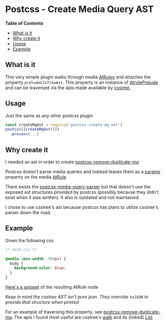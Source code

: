 # Postcss - Create Media Query AST

<!-- START doctoc generated TOC please keep comment here to allow auto update -->
<!-- DON'T EDIT THIS SECTION, INSTEAD RE-RUN doctoc TO UPDATE -->
**Table of Contents**
- [What is it](#what-is-it)
- [Why create it](#why-create-it)
- [Usage](#usage)
- [Example](#example)

<!-- END doctoc generated TOC please keep comment here to allow auto update -->

## What is it

This very simple plugin walks through media [AtRules](http://api.postcss.org/AtRule.html) and attaches the property `preludeCssTreeAst`. This property is an instance of [AtrulePrelude](https://github.com/csstree/csstree/blob/master/docs/ast.md#atruleprelude) and can be traversed via the apis made available by [csstree](https://github.com/csstree/csstree).


## Usage

Just the same as any other postcss plugin

```js
const createMqAst = require('postcss-create-mq-ast')
postcss([createMqAst()])
  .process(...)
```


## Why create it

I needed an ast in order to create [postcss-remove-duplicate-mq](https://github.com/olsonpm/postcss-remove-duplicate-mq)

Postcss doesn't parse media queries and instead leaves them as a [params](http://api.postcss.org/AtRule.html#params)
property on the media [AtRule](http://api.postcss.org/AtRule.html)

There exists the [postcss-media-query-parser](https://www.npmjs.com/package/postcss-media-query-parser) but that doesn't use the exposed ast structures provided by postcss (possibly because they didn't exist when it was written). It also is outdated and not maintained.

I chose to use csstree's ast because postcss has plans to utilize csstree's parser down the road.


## Example

Given the following css

```css
/* test.css */

@media (min-width: 500px) {
  body {
    background-color: blue;
  }
}
```

[Here's a snippet](./at-rule-ast-example.json) of the resulting AtRule node

*Keep in mind the csstree AST isn't pure json.  They override `toJSON` to provide that structure when printed*

For an example of traversing this property, see [postcss-remove-duplicate-mq](https://github.com/olsonpm/postcss-remove-duplicate-mq).  The apis I found most useful are csstree's [walk](https://github.com/csstree/csstree/blob/master/docs/traversal.md) and its (linked) [List](https://github.com/csstree/csstree/blob/master/docs/List.md)
